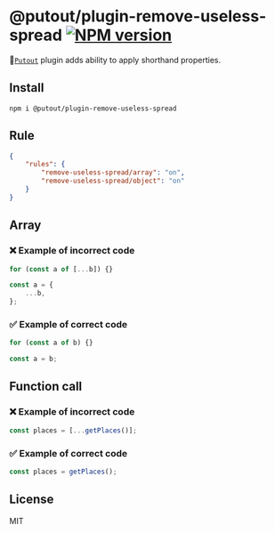 # @putout/plugin-remove-useless-spread [![NPM version][NPMIMGURL]][NPMURL]

[NPMIMGURL]: https://img.shields.io/npm/v/@putout/plugin-remove-useless-spread.svg?style=flat&longCache=true
[NPMURL]: https://npmjs.org/package/@putout/plugin-remove-useless-spread"npm"

🐊[`Putout`](https://github.com/coderaiser/putout) plugin adds ability to apply shorthand properties.

## Install

```
npm i @putout/plugin-remove-useless-spread
```

## Rule

```json
{
    "rules": {
        "remove-useless-spread/array": "on",
        "remove-useless-spread/object": "on"
    }
}
```

## Array

### ❌ Example of incorrect code

```js
for (const a of [...b]) {}

const a = {
    ...b,
};
```

### ✅ Example of correct code

```js
for (const a of b) {}

const a = b;
```

## Function call

### ❌ Example of incorrect code

```js
const places = [...getPlaces()];
```

### ✅ Example of correct code

```js
const places = getPlaces();
```

## License

MIT
